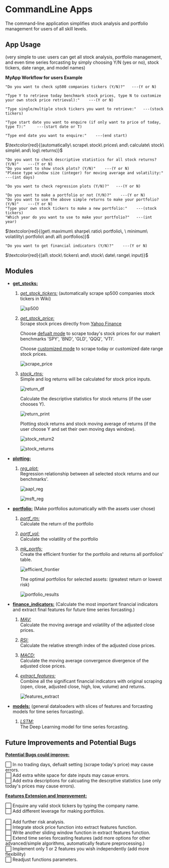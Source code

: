 # CommandLine Apps
The command-line application simplifies stock analysis and portfolio management for users of all skill levels.

## App Usage
(very simple to use: users can get all stock analysis, portfolio management, and even time series forcasting by simply choosing Y/N (yes or no), stock tickers, date range, and model names) <br />

**MyApp Workflow for users Example**
```
"Do you want to check sp500 companies tickers (Y/N)?"   ---(Y or N)
```
```
"Type Y to retrieve today benchmark stock prices, type N to customize your own stock price retrieval):"    ---(Y or N)

"Type single/multiple stock tickers you want to retrieve:"   ---(stock tickers)

"Type start date you want to enquire (if only want to price of today, type T):"     ---(start date or T)

"Type end date you want to enquire:"    ---(end start)
```
$\textcolor{red}{(automatically\ scrape\ stock\ prices\ and\ calculate\ stock\ simple\ and\ log\ returns)}$

```
"Do you want to check descriptive statistics for all stock returns?(Y/N)"    ---(Y or N)
"Do you want to show stock plots? (Y/N)"    ---(Y or N)
"Please type window size (integer) for moving average and volatility:"    ---(int days)
```
```
"Do you want to check regression plots (Y/N)?"   ---(Y or N)
```
```
"Do you want to make a portfolio or not (Y/N)?"    ---(Y or N)
"Do you want to use the above simple returns to make your portfolio? (Y/N)"    ---(Y or N)
"Type your own stock tickers to make a new portfolio:"    ---(stock tickers)
"Which year do you want to use to make your portfolio?"   ---(int year)
```
$\textcolor{red}{(get\ maximum\ sharpe\ ratio\ portfolio\, \ minimum\ volatility\ portfolio\ and\ all\ portfolios)}$
```
"Do you want to get financial indicators (Y/N)?"    ---(Y or N)
```
$\textcolor{red}{(all\ stock\ tickers\ and\ stock\ date\ range\ input)}$

## Modules
- **<ins>get_stocks:</ins>**
  1. *<ins>get_stock_tickers:</ins>* (automatically scrape sp500 companies stock tickers in Wiki)
     
     ![sp500](https://github.com/YuruJing/FinTech/assets/96546138/974791d9-1392-482e-abbe-98bc877e7625)
  2. *<ins>get_stock_price:</ins>* <br />
      Scrape stock prices directly from [Yahoo Finance](https://uk.finance.yahoo.com/) <br />
  
      Choose <ins>defualt mode</ins> to scrape today's stock prices for our makert benchmarks 'SPY', 'BND', 'GLD', 'QQQ', 'VTI'. <br />
      
      Choose <ins>customized mode</ins> to scrape today or customized date range stock prices. <br />
     
     ![scrape_price](https://github.com/YuruJing/FinTech/assets/96546138/8263a9d8-1703-4bd4-9d0d-5f88da4dbf32)

  3. *<ins>stock_rtns:</ins>* <br />
      Simple and log returns will be calculated for stock price inputs. <br />
      
      ![return_df](https://github.com/YuruJing/FinTech/assets/96546138/be20731d-fa46-4596-920b-fb1555c388fd)

     Calculate the descriptive statistics for stock returns (if the user chooses Y). <br />
     
     ![return_print](https://github.com/YuruJing/FinTech/assets/96546138/aac82abd-8be1-4d1c-a63a-548b75866e5c)

     Plotting stock returns and stock moving average of returns (if the user choose Y and set their own moving days window). <br />
     
     ![stock_return2](https://github.com/YuruJing/FinTech/assets/96546138/24d9a3db-9add-41cb-923b-06b09a1846a5)
     
     ![stock_returns](https://github.com/YuruJing/FinTech/assets/96546138/a4a017f7-7411-4598-98ee-e4c2c1a15995)

- **<ins>plotting:</ins>**
  1. *<ins>reg_plot:</ins>* <br />
     Regression relationship between all selected stock returns and our benchmarks'. <br />

     ![aapl_reg](https://github.com/YuruJing/FinTech/assets/96546138/b7639a02-d3cc-4800-8fd3-97fae3ee0b02)
     
     ![msft_reg](https://github.com/YuruJing/FinTech/assets/96546138/5032c48b-12cb-4f45-8bff-fdbb99c5ec45)

- **<ins>portfolio:</ins>** (Make portfolios automatically with the assets user chose)
  1. *<ins>portf_rtn:</ins>* <br />
     Calculate the return of the portfolio
  2. *<ins>portf_vol:</ins>* <br />
     Calculate the volatility of the portfolio
  3. *<ins>mk_portfs:</ins>* <br />
     Create the efficient frontier for the portfolio and returns all portfolios' table. <br />

     ![efficient_frontier](https://github.com/YuruJing/FinTech/assets/96546138/9daa7c13-332d-474e-ae20-d7da5965500c)
     
     The optimal portfolios for selected assets: (greatest return or lowest risk) <br />

     ![portfolio_results](https://github.com/YuruJing/FinTech/assets/96546138/4c6bdfcb-c580-4007-962b-013a53a4c9a6)

- **<ins>finance_indicators:</ins>** (Calculate the most important financial indicators and extract final features for future time series forcasting.) <br />
  1. *<ins>MAV:</ins>* <br />
     Calculate the moving average and volatility of the adjusted close prices.
  2. *<ins>RSI:</ins>* <br />
     Calculate the relative strength index of the adjusted close prices. 
  3. *<ins>MACD:</ins>* <br />
     Calculate the moving average convergence divergence of the adjusted close prices.
  4. *<ins>extract_features:</ins>* <br />
     Combine all the significant financial indicators with original scraping (open, close, adjusted close, high, low, volume) and returns. <br />
     
     ![features_extract](https://github.com/YuruJing/FinTech/assets/96546138/33941bcc-c7de-4f7e-8697-256c4b527a6e)
     
- **<ins>models:</ins>** (general dataloaders with slices of features and forcasting models for time series forcasting). <br />
  1. *<ins>LSTM:</ins>* <br/> The Deep Learning model for time series forcasting.
 
## Future Improvements and Potential Bugs
**<ins>Potential Bugs could improve:</ins>** <br />

:white_large_square: In no trading days, defualt setting (scrape today's price) may cause errors. <br />
:white_large_square: Add extra white space for date inputs may casue errors. <br />
:white_large_square: Add extra descriptions for calcuating the descrptive statistics (use only today's prices may cause errors). <br />

**<ins>Features Extension and Improvement:</ins>** <br />
     
:white_large_square: Enquire any valid stock tickers by typing the company name. <br />
:white_large_square: Add different leverage for making portfolios. <br />  
:white_large_square: Add further risk analysis. <br /> 
:white_large_square: Integrate stock price function into extract features function. <br /> 
:white_large_square: Write another sliding window function in extract features function. <br /> 
:white_large_square: Extend time series forcasting features (add more options for other advanced/simple algorithms, automatically feature preprocessing.) <br /> 
:white_large_square: Implement only 1 or 2 features you wish independently (add more flexibility) <br /> 
:white_large_square: Readjust functions parameters. <br /> 

